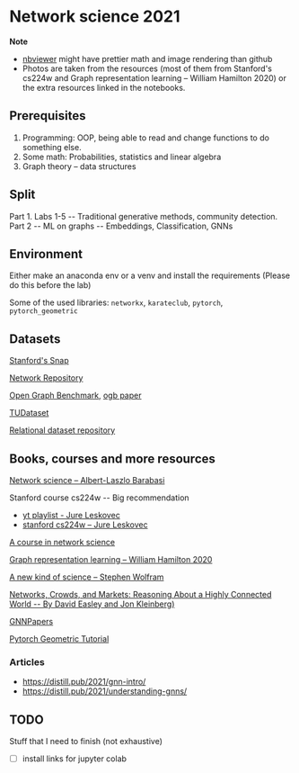 # Network science 2021

**Note**
- [nbviewer](https://nbviewer.jupyter.org/github/zademn/netsci-labs/tree/master/) might have prettier math and image rendering than github
- Photos are taken from the resources (most of them from Stanford's cs224w and Graph representation learning – William Hamilton 2020) or the extra resources linked in the notebooks.

## Prerequisites 

1. Programming: OOP, being able to read and change functions to do something else.
2. Some math: Probabilities, statistics and linear algebra
3. Graph theory – data structures

## Split  
Part 1. Labs 1-5 -- Traditional generative methods, community detection.  
Part 2 -- ML on graphs -- Embeddings, Classification, GNNs

## Environment
Either make an anaconda env or a venv and install the requirements (Please do this before the lab)

Some of the used libraries: `networkx`, `karateclub`, `pytorch`, `pytorch_geometric`

## Datasets

[Stanford's Snap](http://snap.stanford.edu/data/index.html)

[Network Repository](http://networkrepository.com/)

[Open Graph Benchmark](https://ogb.stanford.edu/), [ogb paper](https://arxiv.org/pdf/2005.00687.pdf)

[TUDataset](https://chrsmrrs.github.io/datasets/)

[Relational dataset repository](https://relational.fit.cvut.cz/)

## Books, courses and more resources

[Network science – Albert-Laszlo Barabasi](http://networksciencebook.com/)

Stanford course cs224w -- Big recommendation
- [yt playlist - Jure Leskovec](https://www.youtube.com/watch?v=JAB_plj2rbA&list=PLoROMvodv4rPLKxIpqhjhPgdQy7imNkDn)
- [stanford cs224w – Jure Leskovec](https://web.stanford.edu/class/cs224w/)

[A course in network science](http://www.leonidzhukov.net/hse/2021/networks/)

[Graph representation learning – William Hamilton 2020](https://www.cs.mcgill.ca/~wlh/grl_book/)

[A new kind of science – Stephen Wolfram](https://www.wolframscience.com/nks/)

[Networks, Crowds, and Markets: Reasoning About a Highly Connected World -- By David Easley and Jon Kleinberg)](http://www.cs.cornell.edu/home/kleinber/networks-book/)

[GNNPapers](https://github.com/thunlp/GNNPapers#survey-papers)

[Pytorch Geometric Tutorial](https://github.com/AntonioLonga/PytorchGeometricTutorial)

### Articles
- https://distill.pub/2021/gnn-intro/
- https://distill.pub/2021/understanding-gnns/

## TODO 
Stuff that I need to finish (not exhaustive)
- [ ] install links for jupyter colab

